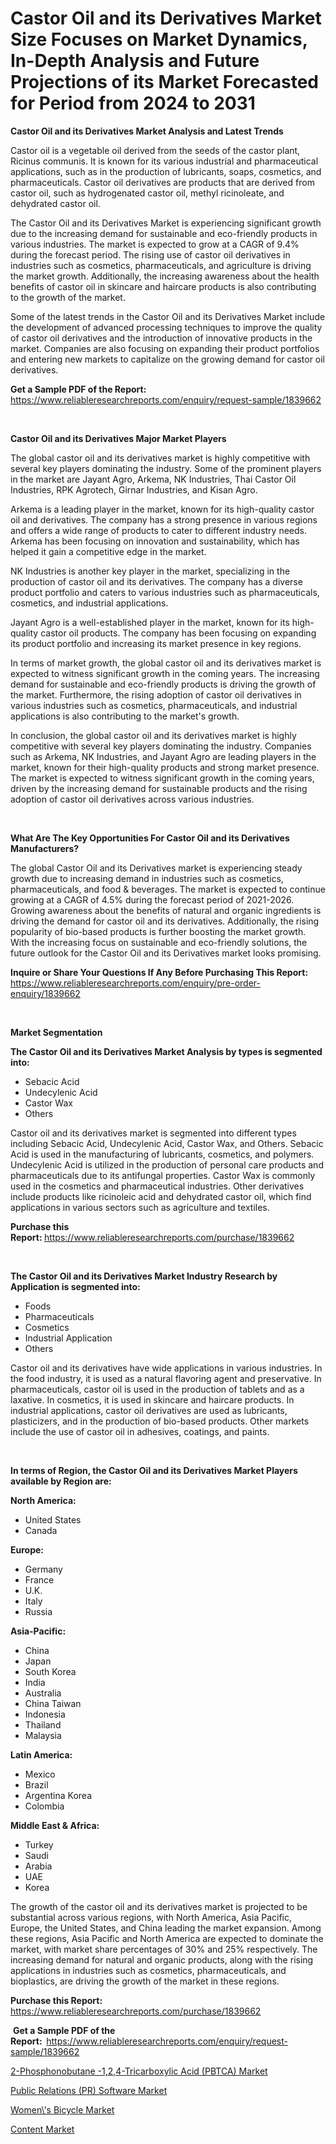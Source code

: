 <p><h1>Castor Oil and its Derivatives Market Size Focuses on Market Dynamics, In-Depth Analysis and Future Projections of its Market Forecasted for Period from 2024 to 2031</h1></p><p><strong>Castor Oil and its Derivatives Market Analysis and Latest Trends</strong></p>
<p><p>Castor oil is a vegetable oil derived from the seeds of the castor plant, Ricinus communis. It is known for its various industrial and pharmaceutical applications, such as in the production of lubricants, soaps, cosmetics, and pharmaceuticals. Castor oil derivatives are products that are derived from castor oil, such as hydrogenated castor oil, methyl ricinoleate, and dehydrated castor oil.</p><p>The Castor Oil and its Derivatives Market is experiencing significant growth due to the increasing demand for sustainable and eco-friendly products in various industries. The market is expected to grow at a CAGR of 9.4% during the forecast period. The rising use of castor oil derivatives in industries such as cosmetics, pharmaceuticals, and agriculture is driving the market growth. Additionally, the increasing awareness about the health benefits of castor oil in skincare and haircare products is also contributing to the growth of the market.</p><p>Some of the latest trends in the Castor Oil and its Derivatives Market include the development of advanced processing techniques to improve the quality of castor oil derivatives and the introduction of innovative products in the market. Companies are also focusing on expanding their product portfolios and entering new markets to capitalize on the growing demand for castor oil derivatives.</p></p>
<p><strong>Get a Sample PDF of the Report:&nbsp;</strong> <a href="https://www.reliableresearchreports.com/enquiry/request-sample/1839662">https://www.reliableresearchreports.com/enquiry/request-sample/1839662</a></p>
<p>&nbsp;</p>
<p><strong>Castor Oil and its Derivatives Major Market Players</strong></p>
<p><p>The global castor oil and its derivatives market is highly competitive with several key players dominating the industry. Some of the prominent players in the market are Jayant Agro, Arkema, NK Industries, Thai Castor Oil Industries, RPK Agrotech, Girnar Industries, and Kisan Agro. </p><p>Arkema is a leading player in the market, known for its high-quality castor oil and derivatives. The company has a strong presence in various regions and offers a wide range of products to cater to different industry needs. Arkema has been focusing on innovation and sustainability, which has helped it gain a competitive edge in the market.</p><p>NK Industries is another key player in the market, specializing in the production of castor oil and its derivatives. The company has a diverse product portfolio and caters to various industries such as pharmaceuticals, cosmetics, and industrial applications.</p><p>Jayant Agro is a well-established player in the market, known for its high-quality castor oil products. The company has been focusing on expanding its product portfolio and increasing its market presence in key regions.</p><p>In terms of market growth, the global castor oil and its derivatives market is expected to witness significant growth in the coming years. The increasing demand for sustainable and eco-friendly products is driving the growth of the market. Furthermore, the rising adoption of castor oil derivatives in various industries such as cosmetics, pharmaceuticals, and industrial applications is also contributing to the market's growth.</p><p>In conclusion, the global castor oil and its derivatives market is highly competitive with several key players dominating the industry. Companies such as Arkema, NK Industries, and Jayant Agro are leading players in the market, known for their high-quality products and strong market presence. The market is expected to witness significant growth in the coming years, driven by the increasing demand for sustainable products and the rising adoption of castor oil derivatives across various industries.</p></p>
<p>&nbsp;</p>
<p><strong>What Are The Key Opportunities For Castor Oil and its Derivatives Manufacturers?</strong></p>
<p><p>The global Castor Oil and its Derivatives market is experiencing steady growth due to increasing demand in industries such as cosmetics, pharmaceuticals, and food & beverages. The market is expected to continue growing at a CAGR of 4.5% during the forecast period of 2021-2026. Growing awareness about the benefits of natural and organic ingredients is driving the demand for castor oil and its derivatives. Additionally, the rising popularity of bio-based products is further boosting the market growth. With the increasing focus on sustainable and eco-friendly solutions, the future outlook for the Castor Oil and its Derivatives market looks promising.</p></p>
<p><strong>Inquire or Share Your Questions If Any Before Purchasing This Report:</strong> <a href="https://www.reliableresearchreports.com/enquiry/pre-order-enquiry/1839662">https://www.reliableresearchreports.com/enquiry/pre-order-enquiry/1839662</a></p>
<p>&nbsp;</p>
<p><strong>Market Segmentation</strong></p>
<p><strong>The Castor Oil and its Derivatives Market Analysis by types is segmented into:</strong></p>
<p><ul><li>Sebacic Acid</li><li>Undecylenic Acid</li><li>Castor Wax</li><li>Others</li></ul></p>
<p><p>Castor oil and its derivatives market is segmented into different types including Sebacic Acid, Undecylenic Acid, Castor Wax, and Others. Sebacic Acid is used in the manufacturing of lubricants, cosmetics, and polymers. Undecylenic Acid is utilized in the production of personal care products and pharmaceuticals due to its antifungal properties. Castor Wax is commonly used in the cosmetics and pharmaceutical industries. Other derivatives include products like ricinoleic acid and dehydrated castor oil, which find applications in various sectors such as agriculture and textiles.</p></p>
<p><strong>Purchase this Report:&nbsp;</strong><a href="https://www.reliableresearchreports.com/purchase/1839662">https://www.reliableresearchreports.com/purchase/1839662</a></p>
<p>&nbsp;</p>
<p><strong>The Castor Oil and its Derivatives Market Industry Research by Application is segmented into:</strong></p>
<p><ul><li>Foods</li><li>Pharmaceuticals</li><li>Cosmetics</li><li>Industrial Application</li><li>Others</li></ul></p>
<p><p>Castor oil and its derivatives have wide applications in various industries. In the food industry, it is used as a natural flavoring agent and preservative. In pharmaceuticals, castor oil is used in the production of tablets and as a laxative. In cosmetics, it is used in skincare and haircare products. In industrial applications, castor oil derivatives are used as lubricants, plasticizers, and in the production of bio-based products. Other markets include the use of castor oil in adhesives, coatings, and paints.</p></p>
<p>&nbsp;</p>
<p><strong>In terms of Region, the Castor Oil and its Derivatives Market Players available by Region are:</strong></p>
<p>
    <p> <strong> North America: </strong>
        <ul>
            <li>United States</li>
            <li>Canada</li>
        </ul>
        </p> 
    <p> <strong> Europe: </strong>
        <ul>
            <li>Germany</li>
            <li>France</li>
            <li>U.K.</li>
            <li>Italy</li>
            <li>Russia</li>
        </ul>
        </p> 
    <p> <strong> Asia-Pacific: </strong>
        <ul>
            <li>China</li>
            <li>Japan</li>
            <li>South Korea</li>
            <li>India</li>
            <li>Australia</li>
            <li>China Taiwan</li>
            <li>Indonesia</li>
            <li>Thailand</li>
            <li>Malaysia</li>
        </ul>
        </p> 
    <p> <strong> Latin America: </strong>
        <ul>
            <li>Mexico</li>
            <li>Brazil</li>
            <li>Argentina Korea</li>
            <li>Colombia</li>
        </ul>
        </p> 
    <p> <strong> Middle East & Africa: </strong>
        <ul>
            <li>Turkey</li>
            <li>Saudi</li>
            <li>Arabia</li>
            <li>UAE</li>
            <li>Korea</li>
        </ul>
    </p>
    </p>
<p><p>The growth of the castor oil and its derivatives market is projected to be substantial across various regions, with North America, Asia Pacific, Europe, the United States, and China leading the market expansion. Among these regions, Asia Pacific and North America are expected to dominate the market, with market share percentages of 30% and 25% respectively. The increasing demand for natural and organic products, along with the rising applications in industries such as cosmetics, pharmaceuticals, and bioplastics, are driving the growth of the market in these regions.</p></p>
<p><strong>Purchase this Report: </strong><a href="https://www.reliableresearchreports.com/purchase/1839662">https://www.reliableresearchreports.com/purchase/1839662</a></p>
<p>&nbsp;<strong>Get a Sample PDF of the Report:&nbsp;&nbsp;</strong><a href="https://www.reliableresearchreports.com/enquiry/request-sample/1839662">https://www.reliableresearchreports.com/enquiry/request-sample/1839662</a></p>
<p><strong></strong></p>
<p><p><a href="https://view.publitas.com/reportprime-1/2-phosphonobutane-12-4-tricarboxylic-acid-pbtca-market-offer-valuable-insights-into-market-size-market-share-market-trends-and-projections-spanning-from-2024-to-2031/">2-Phosphonobutane -1,2,4-Tricarboxylic Acid (PBTCA) Market</a></p><p><a href="https://zircon-bluebell-299.notion.site/Public-Relations-PR-Software-Market-Furnish-Information-about-Market-Size-Market-Share-Market-Dy-24504e1a1d3c40739e98dafc50538dc0">Public Relations (PR) Software Market</a></p><p><a href="https://view.publitas.com/reportprime-1/women-s-bicycle-market-size-global-industry-overview-market-segmentation-and-forecast-2024-to-2031/">Women\'s Bicycle Market</a></p><p><a href="https://view.publitas.com/reportprime-1/decoding-the-content-market-a-deep-dive-into-the-latest-market-trends-market-segmentation-and-competitive-analysis/">Content Market</a></p></p>